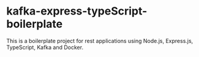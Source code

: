 # kafka-express-typeScript-boilerplate
This is a boilerplate project for rest applications using Node.js, Express.js, TypeScript, Kafka and Docker.
